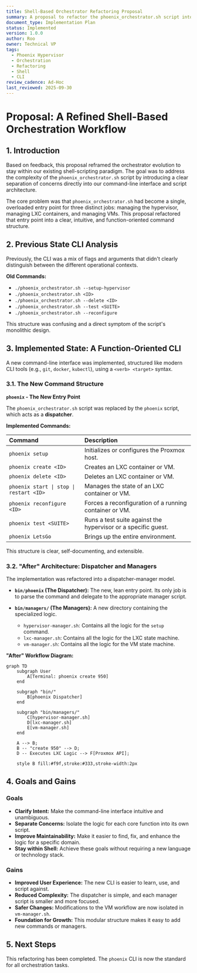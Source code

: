 ```yaml
---
title: Shell-Based Orchestrator Refactoring Proposal
summary: A proposal to refactor the phoenix_orchestrator.sh script into a clear, function-oriented command-line interface and a modular, shell-based architecture, without introducing new languages.
document_type: Implementation Plan
status: Implemented
version: 1.0.0
author: Roo
owner: Technical VP
tags:
  - Phoenix Hypervisor
  - Orchestration
  - Refactoring
  - Shell
  - CLI
review_cadence: Ad-Hoc
last_reviewed: 2025-09-30
---
```


# Proposal: A Refined Shell-Based Orchestration Workflow

## 1. Introduction

Based on feedback, this proposal reframed the orchestrator evolution to stay within our existing shell-scripting paradigm. The goal was to address the complexity of the `phoenix_orchestrator.sh` script by introducing a clear separation of concerns directly into our command-line interface and script architecture.

The core problem was that `phoenix_orchestrator.sh` had become a single, overloaded entry point for three distinct jobs: managing the hypervisor, managing LXC containers, and managing VMs. This proposal refactored that entry point into a clear, intuitive, and function-oriented command structure.

## 2. Previous State CLI Analysis

Previously, the CLI was a mix of flags and arguments that didn't clearly distinguish between the different operational contexts.

**Old Commands:**
*   `./phoenix_orchestrator.sh --setup-hypervisor`
*   `./phoenix_orchestrator.sh <ID>`
*   `./phoenix_orchestrator.sh --delete <ID>`
*   `./phoenix_orchestrator.sh --test <SUITE>`
*   `./phoenix_orchestrator.sh --reconfigure`

This structure was confusing and a direct symptom of the script's monolithic design.

## 3. Implemented State: A Function-Oriented CLI

A new command-line interface was implemented, structured like modern CLI tools (e.g., `git`, `docker`, `kubectl`), using a `<verb> <target>` syntax.

### 3.1. The New Command Structure

**`phoenix` - The New Entry Point**

The `phoenix_orchestrator.sh` script was replaced by the `phoenix` script, which acts as a **dispatcher**.

**Implemented Commands:**

| Command | Description |
| :--- | :--- |
| `phoenix setup` | Initializes or configures the Proxmox host. |
| `phoenix create <ID>` | Creates an LXC container or VM. |
| `phoenix delete <ID>` | Deletes an LXC container or VM. |
| `phoenix start \| stop \| restart <ID>` | Manages the state of an LXC container or VM. |
| `phoenix reconfigure <ID>` | Forces a reconfiguration of a running container or VM. |
| `phoenix test <SUITE>` | Runs a test suite against the hypervisor or a specific guest. |
| `phoenix LetsGo` | Brings up the entire environment. |

This structure is clear, self-documenting, and extensible.

### 3.2. "After" Architecture: Dispatcher and Managers

The implementation was refactored into a dispatcher-manager model.

*   **`bin/phoenix` (The Dispatcher):** The new, lean entry point. Its only job is to parse the command and delegate to the appropriate manager script.

*   **`bin/managers/` (The Managers):** A new directory containing the specialized logic.
    *   `hypervisor-manager.sh`: Contains all the logic for the `setup` command.
    *   `lxc-manager.sh`: Contains all the logic for the LXC state machine.
    *   `vm-manager.sh`: Contains all the logic for the VM state machine.

**"After" Workflow Diagram:**

```mermaid
graph TD
    subgraph User
        A[Terminal: phoenix create 950]
    end

    subgraph "bin/"
        B[phoenix Dispatcher]
    end
    
    subgraph "bin/managers/"
        C[hypervisor-manager.sh]
        D[lxc-manager.sh]
        E[vm-manager.sh]
    end

    A --> B;
    B -- "create 950" --> D;
    D -- Executes LXC Logic --> F[Proxmox API];

    style B fill:#f9f,stroke:#333,stroke-width:2px
```

## 4. Goals and Gains

### Goals

*   **Clarify Intent:** Make the command-line interface intuitive and unambiguous.
*   **Separate Concerns:** Isolate the logic for each core function into its own script.
*   **Improve Maintainability:** Make it easier to find, fix, and enhance the logic for a specific domain.
*   **Stay within Shell:** Achieve these goals without requiring a new language or technology stack.

### Gains

*   **Improved User Experience:** The new CLI is easier to learn, use, and script against.
*   **Reduced Complexity:** The dispatcher is simple, and each manager script is smaller and more focused.
*   **Safer Changes:** Modifications to the VM workflow are now isolated in `vm-manager.sh`.
*   **Foundation for Growth:** This modular structure makes it easy to add new commands or managers.

## 5. Next Steps

This refactoring has been completed. The `phoenix` CLI is now the standard for all orchestration tasks.